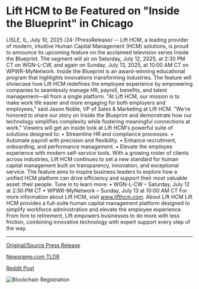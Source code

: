 # Lift HCM to Be Featured on "Inside the Blueprint" in Chicago

LISLE, IL, July 10, 2025 /24-7PressRelease/ -- Lift HCM, a leading provider of modern, intuitive Human Capital Management (HCM) solutions, is proud to announce its upcoming feature on the acclaimed television series Inside the Blueprint. The segment will air on Saturday, July 12, 2025, at 2:30 PM CT on WGN-L-CW, and again on Sunday, July 13, 2025, at 10:00 AM CT on WPWR-MyNetwork.  Inside the Blueprint is an award-winning educational program that highlights innovations transforming industries. The feature will showcase how Lift HCM redefines the employee experience by empowering companies to seamlessly manage HR, payroll, benefits, and talent management—all from a single platform.  "At Lift HCM, our mission is to make work life easier and more engaging for both employers and employees," said Jason Noble, VP of Sales & Marketing at Lift HCM. "We're honored to share our story on Inside the Blueprint and demonstrate how our technology simplifies complexity while fostering meaningful connections at work."  Viewers will get an inside look at Lift HCM's powerful suite of solutions designed to:  • Streamline HR and compliance processes.  • Automate payroll with precision and flexibility.  • Enhance recruitment, onboarding, and performance management.  • Elevate the employee experience with modern self-service tools.  With a growing roster of clients across industries, Lift HCM continues to set a new standard for human capital management built on transparency, innovation, and exceptional service.  The feature aims to inspire business leaders to explore how a unified HCM platform can drive efficiency and support their most valuable asset: their people.  Tune in to learn more:  • WGN-L-CW – Saturday, July 12 at 2:30 PM CT  • WPWR-MyNetwork – Sunday, July 13 at 10:00 AM CT  For more information about Lift HCM, visit www.lifthcm.com.  About Lift HCM Lift HCM provides a full-suite human capital management platform designed to simplify workforce administration and elevate the employee experience. From hire to retirement, Lift empowers businesses to do more with less friction, combining innovative technology with expert support every step of the way. 

---

[Original/Source Press Release](https://www.24-7pressrelease.com/press-release/524717/lift-hcm-to-be-featured-on-inside-the-blueprint-in-chicago)
                    

[Newsramp.com TLDR](https://newsramp.com/curated-news/lift-hcm-to-shine-on-inside-the-blueprint-with-innovative-hcm-solutions/d5a2dc06641a699c77dfc9765f8fc7ed) 

 



[Reddit Post](https://www.reddit.com/r/HRnews/comments/1lw6ibh/lift_hcm_to_shine_on_inside_the_blueprint_with/) 



![Blockchain Registration](https://cdn.newsramp.app/24-7PressRelease/qrcode/257/10/ablepBAN.webp)